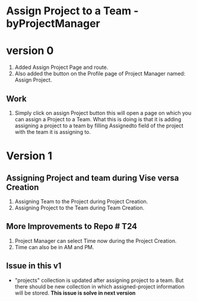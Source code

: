 # Assign Project to a Team - byProjectManager

# version 0

1. Added Assign Project Page and route.
2. Also added the button on the Profile page of Project Manager named: Assign Project.

## Work

1.  Simply click on assign Project button this will open a page on which you can assign a Project to a Team.
    What this is doing is that it is adding assigning a project to a team by filling Assignedto field of the project with the team it is assigning to.

# Version 1

## Assigning Project and team during Vise versa Creation

1. Assigning Team to the Project during Project Creation.
2. Assigning Project to the Team during Team Creation.

## More Improvements to Repo # T24

1. Project Manager can select Time now during the Project Creation.
2. Time can also be in AM and PM.

## Issue in this v1

- "projects" collection is updated after assigning project to a team. But there should be new collection in which assigned-project information will be stored. **This issue is solve in next version**
